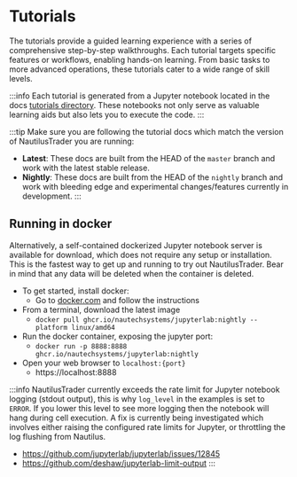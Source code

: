 # Tutorials

The tutorials provide a guided learning experience with a series of comprehensive step-by-step walkthroughs.
Each tutorial targets specific features or workflows, enabling hands-on learning.
From basic tasks to more advanced operations, these tutorials cater to a wide range of skill levels.

:::info
Each tutorial is generated from a Jupyter notebook located in the docs [tutorials directory](https://github.com/nautechsystems/nautilus_trader/tree/develop/docs/tutorials).
These notebooks not only serve as valuable learning aids but also lets you to execute the code.
:::

:::tip
Make sure you are following the tutorial docs which match the version of NautilusTrader you are running:
- **Latest**: These docs are built from the HEAD of the `master` branch and work with the latest stable release.
- **Nightly**: These docs are built from the HEAD of the `nightly` branch and work with bleeding edge and experimental changes/features currently in development.
:::

## Running in docker
Alternatively, a self-contained dockerized Jupyter notebook server is available for download, which does not require any setup or
installation. This is the fastest way to get up and running to try out NautilusTrader. Bear in mind that any data will be 
deleted when the container is deleted.

- To get started, install docker:
  - Go to [docker.com](https://docs.docker.com/get-docker/) and follow the instructions 
- From a terminal, download the latest image
  - `docker pull ghcr.io/nautechsystems/jupyterlab:nightly --platform linux/amd64`
- Run the docker container, exposing the jupyter port: 
  - `docker run -p 8888:8888 ghcr.io/nautechsystems/jupyterlab:nightly`
- Open your web browser to `localhost:{port}`
  - https://localhost:8888
 
:::info
NautilusTrader currently exceeds the rate limit for Jupyter notebook logging (stdout output),
this is why `log_level` in the examples is set to `ERROR`. If you lower this level to see
more logging then the notebook will hang during cell execution. A fix is currently
being investigated which involves either raising the configured rate limits for
Jupyter, or throttling the log flushing from Nautilus.

- https://github.com/jupyterlab/jupyterlab/issues/12845
- https://github.com/deshaw/jupyterlab-limit-output
:::
